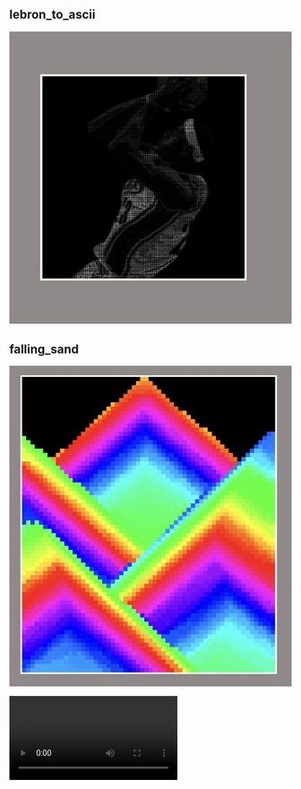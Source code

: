 ## lebron_to_ascii  

![](bron/lebron_ascii.png)

## falling_sand  
![](falling/illustration.png)  

![](falling/simulation.mp4) 

